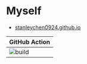 # Myself

- [stanleychen0924.github.io](https://stanleychen0924.github.io/)

| GitHub Action | 
| ------------- | 
| ![build](https://github.com/stanleychen0924/stanleychen0924.github.io/workflows/php.yml/badge.svg?branch=master) | 
